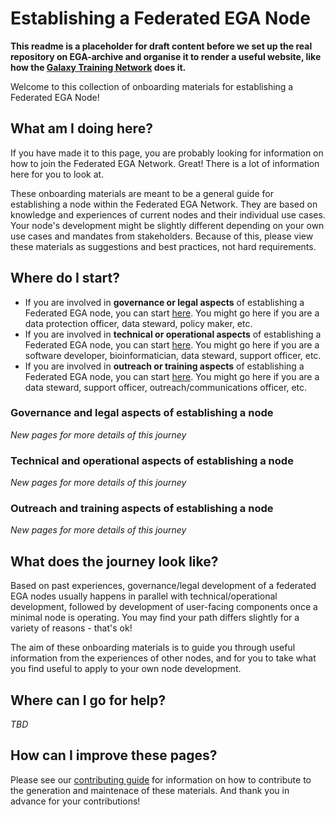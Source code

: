 # Establishing a Federated EGA Node

**This readme is a placeholder for draft content before we set up the real repository on EGA-archive and organise it to render a useful website, like how the [Galaxy Training Network](https://github.com/galaxyproject/training-material) does it.**

Welcome to this collection of onboarding materials for establishing a Federated EGA Node!

## What am I doing here?

If you have made it to this page, you are probably looking for information on how to join the Federated EGA Network. Great! There is a lot of information here for you to look at. 

These onboarding materials are meant to be a general guide for establishing a node within the Federated EGA Network. They are based on knowledge and experiences of current nodes and their individual use cases. Your node's development might be slightly different depending on your own use cases and mandates from stakeholders. Because of this, please view these materials as suggestions and best practices, not hard requirements.

## Where do I start?

- If you are involved in **governance or legal aspects** of establishing a Federated EGA node, you can start [here](#governance-and-legal-aspects-of-establishing-a-node). You might go here if you are a data protection officer, data steward, policy maker, etc.
- If you are involved in **technical or operational aspects** of establishing a Federated EGA node, you can start [here](#technical-and-operational-aspects-of-establishing-a-node). You might go here if you are a software developer, bioinformatician, data steward, support officer, etc.
- If you are involved in **outreach or training aspects** of establishing a Federated EGA node, you can start [here](#outreach-and-training-aspects-of-establishing-a-node). You might go here if you are a data steward, support officer, outreach/communications officer, etc.

### Governance and legal aspects of establishing a node

*New pages for more details of this journey*

### Technical and operational aspects of establishing a node

*New pages for more details of this journey*

### Outreach and training aspects of establishing a node

*New pages for more details of this journey*

## What does the journey look like?

Based on past experiences, governance/legal development of a federated EGA nodes usually happens in parallel with technical/operational development, followed by development of user-facing components once a minimal node is operating. You may find your path differs slightly for a variety of reasons - that's ok! 

The aim of these onboarding materials is to guide you through useful information from the experiences of other nodes, and for you to take what you find useful to apply to your own node development. 

## Where can I go for help?

*TBD*

## How can I improve these pages?

Please see our [contributing guide](../CONTRIBUTING.md) for information on how to contribute to the generation and maintenace of these materials. And thank you in advance for your contributions!
